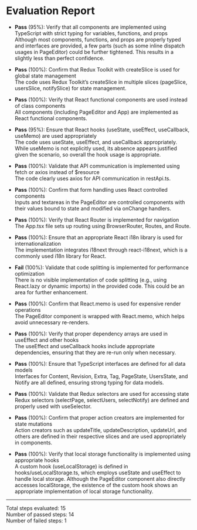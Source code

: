# Evaluation Report

- **Pass** (95%): Verify that all components are implemented using TypeScript with strict typing for variables, functions, and props  
  Although most components, functions, and props are properly typed and interfaces are provided, a few parts (such as some inline dispatch usages in PageEditor) could be further tightened. This results in a slightly less than perfect confidence.

- **Pass** (100%): Confirm that Redux Toolkit with createSlice is used for global state management  
  The code uses Redux Toolkit’s createSlice in multiple slices (pageSlice, usersSlice, notifySlice) for state management.

- **Pass** (100%): Verify that React functional components are used instead of class components  
  All components (including PageEditor and App) are implemented as React functional components.

- **Pass** (95%): Ensure that React hooks (useState, useEffect, useCallback, useMemo) are used appropriately  
  The code uses useState, useEffect, and useCallback appropriately. While useMemo is not explicitly used, its absence appears justified given the scenario, so overall the hook usage is appropriate.

- **Pass** (100%): Validate that API communication is implemented using fetch or axios instead of $resource  
  The code clearly uses axios for API communication in restApi.ts.

- **Pass** (100%): Confirm that form handling uses React controlled components  
  Inputs and textareas in the PageEditor are controlled components with their values bound to state and modified via onChange handlers.

- **Pass** (100%): Verify that React Router is implemented for navigation  
  The App.tsx file sets up routing using BrowserRouter, Routes, and Route.

- **Pass** (100%): Ensure that an appropriate React i18n library is used for internationalization  
  The implementation integrates i18next through react-i18next, which is a commonly used i18n library for React.

- **Fail** (100%): Validate that code splitting is implemented for performance optimization  
  There is no visible implementation of code splitting (e.g., using React.lazy or dynamic imports) in the provided code. This could be an area for further enhancement.

- **Pass** (100%): Confirm that React.memo is used for expensive render operations  
  The PageEditor component is wrapped with React.memo, which helps avoid unnecessary re-renders.

- **Pass** (100%): Verify that proper dependency arrays are used in useEffect and other hooks  
  The useEffect and useCallback hooks include appropriate dependencies, ensuring that they are re-run only when necessary.

- **Pass** (100%): Ensure that TypeScript interfaces are defined for all data models  
  Interfaces for Content, Revision, Extra, Tag, PageState, UsersState, and Notify are all defined, ensuring strong typing for data models.

- **Pass** (100%): Validate that Redux selectors are used for accessing state  
  Redux selectors (selectPage, selectUsers, selectNotify) are defined and properly used with useSelector.

- **Pass** (100%): Confirm that proper action creators are implemented for state mutations  
  Action creators such as updateTitle, updateDescription, updateUrl, and others are defined in their respective slices and are used appropriately in components.

- **Pass** (100%): Verify that local storage functionality is implemented using appropriate hooks  
  A custom hook (useLocalStorage) is defined in hooks/useLocalStorage.ts, which employs useState and useEffect to handle local storage. Although the PageEditor component also directly accesses localStorage, the existence of the custom hook shows an appropriate implementation of local storage functionality.

---

Total steps evaluated: 15  
Number of passed steps: 14  
Number of failed steps: 1